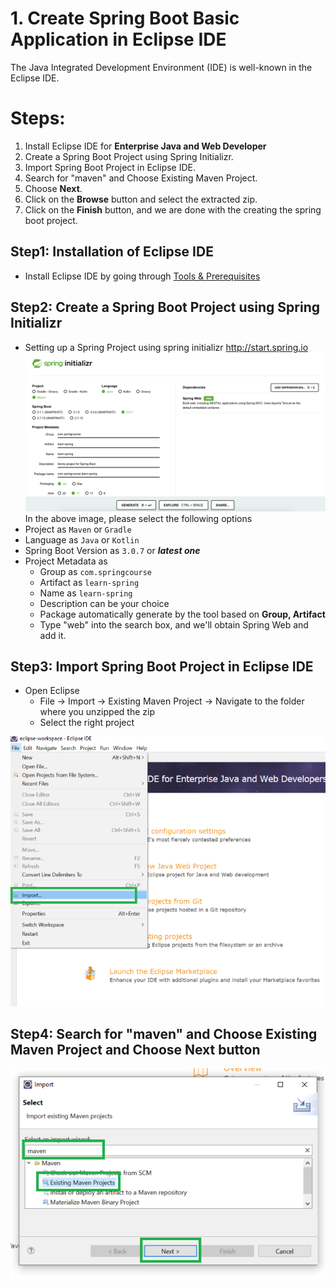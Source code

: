 
# 1. Create Spring Boot Basic Application in Eclipse IDE

The Java Integrated Development Environment (IDE) is well-known in the Eclipse IDE.

# **Steps:**

1. Install Eclipse IDE for **Enterprise Java and Web Developer**
2. Create a Spring Boot Project using Spring Initializr.
3. Import Spring Boot Project in Eclipse IDE.
4. Search for "maven" and Choose Existing Maven Project.
5. Choose **Next**.
6. Click on the **Browse** button and select the extracted zip.
7. Click on the **Finish** button, and we are done with the creating the spring boot project.

## Step1: Installation of Eclipse IDE

- Install Eclipse IDE by going through [Tools & Prerequisites](ToolsForTheCourse.md)

## Step2: Create a Spring Boot Project using Spring Initializr
- Setting up a Spring Project using spring initializr http://start.spring.io
  ![Image](./images/CreateSpringBootProject.png "Create Spring Boot")
In the above image, please select the following options
- Project as `Maven` or `Gradle`
- Language as `Java` or `Kotlin`
- Spring Boot Version as `3.0.7` or _**latest one**_
- Project Metadata as 
    - Group as `com.springcourse`
    - Artifact as `learn-spring`
    - Name as `learn-spring`
    - Description can be your choice
    - Package automatically generate by the tool based on **Group, Artifact**
    - Type "web" into the search box, and we'll obtain Spring Web and add it.

## Step3: Import Spring Boot Project in Eclipse IDE

- Open Eclipse
    - File -> Import -> Existing Maven Project -> Navigate to the folder where you unzipped the zip
    - Select the right project

![Image](./images/ImportEclispe.png "import eclipse project")

## Step4: Search for "maven" and Choose Existing Maven Project and Choose **Next** button

![Image](./images/SearchMaven.png "Search for Maven")
